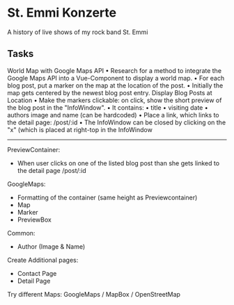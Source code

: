 # St. Emmi Konzerte
A history of live shows of my rock band St. Emmi

## Tasks

World Map with Google Maps API
• Research for a method to integrate the Google Maps API into a Vue-Component to display a world map.
• For each blog post, put a marker on the map at the location of the post.
• Initially the map gets centered by the newest blog post entry.
Display Blog Posts at Location
• Make the markers clickable: on click, show the short preview of the blog post in the "InfoWindow".
• It contains:
   • title
   • visiting date
   • authors image and name (can be hardcoded)
   • Place a link, which links to the detail page: /post/:id
   • The InfoWindow can be closed by clicking on the "x" (which is placed at right-top in the InfoWindow

---


PreviewContainer:
- When user clicks on one of the listed blog post than she gets linked to the detail page /post/:id

GoogleMaps:
- Formatting of the container (same height as Previewcontainer)
- Map
- Marker
- PreviewBox

Common:
- Author (Image & Name)

Create Additional pages:
- Contact Page
- Detail Page

Try different Maps:
GoogleMaps / MapBox / OpenStreetMap
